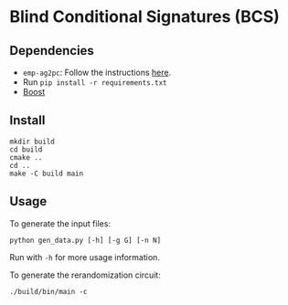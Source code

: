 # Blind Conditional Signatures (BCS)

## Dependencies
- `emp-ag2pc`: Follow the instructions [here](https://github.com/emp-toolkit/emp-ag2pc).
- Run `pip install -r requirements.txt`
- [Boost](https://www.boost.org/doc/libs/1_77_0/more/getting_started/index.html)

## Install
```
mkdir build
cd build
cmake ..
cd ..
make -C build main
```

## Usage
To generate the input files:
```
python gen_data.py [-h] [-g G] [-n N]
```
Run with `-h` for more usage information.

To generate the rerandomization circuit:
```
./build/bin/main -c
```